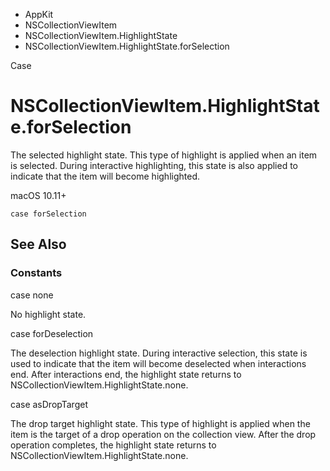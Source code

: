 

- AppKit
- NSCollectionViewItem
- NSCollectionViewItem.HighlightState
-  NSCollectionViewItem.HighlightState.forSelection 

Case

# NSCollectionViewItem.HighlightState.forSelection

The selected highlight state. This type of highlight is applied when an item is selected. During interactive highlighting, this state is also applied to indicate that the item will become highlighted.

macOS 10.11+

``` source
case forSelection
```

## See Also

### Constants

case none

No highlight state.

case forDeselection

The deselection highlight state. During interactive selection, this state is used to indicate that the item will become deselected when interactions end. After interactions end, the highlight state returns to NSCollectionViewItem.HighlightState.none.

case asDropTarget

The drop target highlight state. This type of highlight is applied when the item is the target of a drop operation on the collection view. After the drop operation completes, the highlight state returns to NSCollectionViewItem.HighlightState.none.


